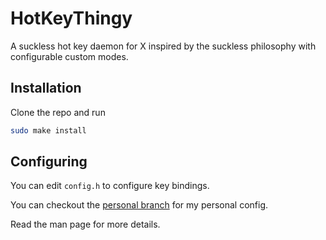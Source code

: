# HotKeyThingy
A suckless hot key daemon for X inspired by the suckless philosophy with configurable custom modes.


## Installation
Clone the repo and run
```bash
sudo make install
```

## Configuring
You can edit `config.h` to configure key bindings.

You can checkout the [personal branch](https://github.com/phenax/hotkeythingy/tree/personal) for my personal config.

Read the man page for more details.

